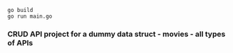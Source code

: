 ```
go build
go run main.go
```

### CRUD API project  for a dummy data struct - movies - all types of APIs